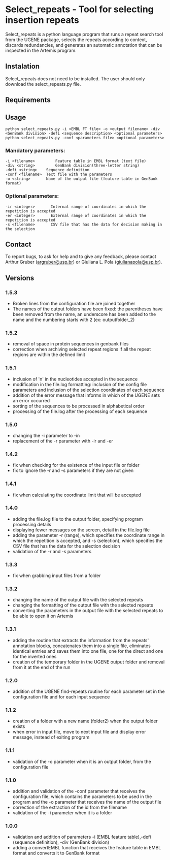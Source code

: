 # Select_repeats - Tool for selecting insertion repeats

Select_repeats is a python language program that runs a repeat search tool from the UGENE package, selects the repeats according to context, discards redundancies, and generates an automatic annotation that can be inspected in the Artemis program. 

##   Instalation

Select_repeats does not need to be installed. The user should only download the select_repeats.py file.

## Requirements

## Usage
```
python select_repeats.py -i <EMBL FT file> -o <output filename> -div <GenBank division> -defi <sequence description> <optional parameters>
python select_repeats.py -conf <parameters file> <optional parameters>
```
### Mandatory parameters:
```
-i <filename>	 	  Feature table in EMBL format (text file)
-div <string>	 	  GenBank division(three-letter string)
-defi <string>	  Sequence definition
-conf <filename>  Text file with the parameters
-o <string>       Name of the output file (feature table in GenBank format)
```

### Optional parameters:
```
-ir <integer>	 	Internal range of coordinates in which the repetition is accepted
-er <integer>	 	External range of coordinates in which the repetition is accepted
-s <filename>	 	CSV file that has the data for decision making in the selection
``` 

## Contact

To report bugs, to ask for help and to give any feedback, please contact Arthur Gruber (argruber@usp.br) or Giuliana L. Pola (giulianapola@usp.br).

## Versions

### 1.5.3
- Broken lines from the configuration file are joined together
- The names of the output folders have been fixed: the parentheses have been removed from the name, an underscore has been added to the name and the numbering starts with 2 (ex: outputfolder_2)

### 1.5.2
- removal of space in protein sequences in genbank files
- correction when archiving selected repeat regions if all the repeat regions are within the defined limit

### 1.5.1
- inclusion of 'n' in the nucleotides accepted in the sequence
- modification in the file.log formatting: inclusion of the config file parameters and inclusion of the selection coordinates of each sequence
- addition of the error message that informs in which of the UGENE sets an error occurred
- sorting of the sequences to be processed in alphabetical order
- processing of the file.log after the processing of each sequence

### 1.5.0
- changing the -i parameter to -in
- replacement of the -r parameter with -ir and -er

### 1.4.2
- fix when checking for the existence of the input file or folder
- fix to ignore the -r and -s parameters if they are not given

### 1.4.1
- fix when calculating the coordinate limit that will be accepted

### 1.4.0
- adding the file.log file to the output folder, specifying program processing details
- displaying fewer messages on the screen, detail in the file.log file 
- adding the parameter -r (range), which specifies the coordinate range in which the repetition is accepted, and -s (selection), which specifies the CSV file that has the data for the selection decision
- validation of the -r and -s parameters

### 1.3.3
- fix when grabbing input files from a folder

### 1.3.2
- changing the name of the output file with the selected repeats
- changing the formatting of the output file with the selected repeats
- converting the parameters in the output file with the selected repeats to be able to open it on Artemis

### 1.3.1
- adding the routine that extracts the information from the repeats' annotation blocks, concatenates them into a single file, eliminates identical entries and saves them into one file, one for the direct and one for the inverted ones
- creation of the temporary folder in the UGENE output folder and removal from it at the end of the run

### 1.2.0
-  addition of the UGENE find-repeats routine for each parameter set in the configuration file and for each input sequence

### 1.1.2
- creation of a folder with a new name (folder2) when the output folder exists
- when error in input file, move to next input file and display error message, instead of exiting program

### 1.1.1
- validation of the -o parameter when it is an output folder, from the configuration file

### 1.1.0
- addition and validation of the -conf parameter that receives the configuration file, which contains the parameters to be used in the program and the -o parameter that receives the name of the output file
- correction of the extraction of the id from the filename
- validation of the -i parameter when it is a folder

### 1.0.0
- validation and addition of parameters -i (EMBL feature table),-defi (sequence definition), -div (GenBank division)
- adding a convertEMBL function that receives the feature table in EMBL format and converts it to GenBank format

